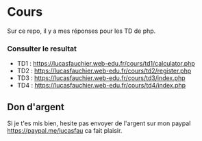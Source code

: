 # Cours

Sur ce repo, il y a mes réponses pour les TD de php.

### Consulter le resultat
* TD1 : https://lucasfauchier.web-edu.fr/cours/td1/calculator.php
* TD2 : https://lucasfauchier.web-edu.fr/cours/td2/register.php
* TD3 : https://lucasfauchier.web-edu.fr/cours/td3/index.php
* TD4 : https://lucasfauchier.web-edu.fr/cours/td4/index.php

## Don d'argent
Si je t'es mis bien, hesite pas envoyer de l'argent sur mon paypal https://paypal.me/lucasfau ca fait plaisir.